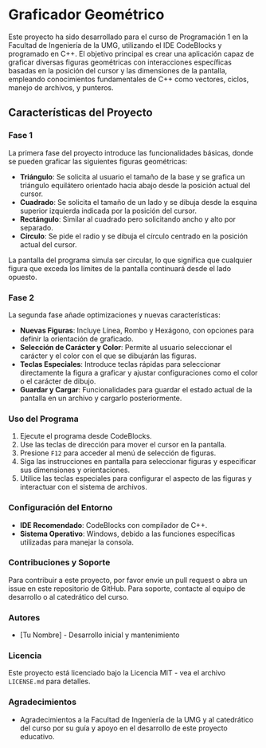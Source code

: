 # Graficador Geométrico

Este proyecto ha sido desarrollado para el curso de Programación 1 en la Facultad de Ingeniería de la UMG, utilizando el IDE CodeBlocks y programado en C++. El objetivo principal es crear una aplicación capaz de graficar diversas figuras geométricas con interacciones específicas basadas en la posición del cursor y las dimensiones de la pantalla, empleando conocimientos fundamentales de C++ como vectores, ciclos, manejo de archivos, y punteros.

## Características del Proyecto

### Fase 1
La primera fase del proyecto introduce las funcionalidades básicas, donde se pueden graficar las siguientes figuras geométricas:

- **Triángulo**: Se solicita al usuario el tamaño de la base y se grafica un triángulo equilátero orientado hacia abajo desde la posición actual del cursor.
- **Cuadrado**: Se solicita el tamaño de un lado y se dibuja desde la esquina superior izquierda indicada por la posición del cursor.
- **Rectángulo**: Similar al cuadrado pero solicitando ancho y alto por separado.
- **Círculo**: Se pide el radio y se dibuja el círculo centrado en la posición actual del cursor.

La pantalla del programa simula ser circular, lo que significa que cualquier figura que exceda los límites de la pantalla continuará desde el lado opuesto.

### Fase 2
La segunda fase añade optimizaciones y nuevas características:

- **Nuevas Figuras**: Incluye Línea, Rombo y Hexágono, con opciones para definir la orientación de graficado.
- **Selección de Carácter y Color**: Permite al usuario seleccionar el carácter y el color con el que se dibujarán las figuras.
- **Teclas Especiales**: Introduce teclas rápidas para seleccionar directamente la figura a graficar y ajustar configuraciones como el color o el carácter de dibujo.
- **Guardar y Cargar**: Funcionalidades para guardar el estado actual de la pantalla en un archivo y cargarlo posteriormente.

### Uso del Programa

1. Ejecute el programa desde CodeBlocks.
2. Use las teclas de dirección para mover el cursor en la pantalla.
3. Presione `F12` para acceder al menú de selección de figuras.
4. Siga las instrucciones en pantalla para seleccionar figuras y especificar sus dimensiones y orientaciones.
5. Utilice las teclas especiales para configurar el aspecto de las figuras y interactuar con el sistema de archivos.

### Configuración del Entorno

- **IDE Recomendado**: CodeBlocks con compilador de C++.
- **Sistema Operativo**: Windows, debido a las funciones específicas utilizadas para manejar la consola.

### Contribuciones y Soporte

Para contribuir a este proyecto, por favor envíe un pull request o abra un issue en este repositorio de GitHub. Para soporte, contacte al equipo de desarrollo o al catedrático del curso.

### Autores

- [Tu Nombre] - Desarrollo inicial y mantenimiento

### Licencia

Este proyecto está licenciado bajo la Licencia MIT - vea el archivo `LICENSE.md` para detalles.

### Agradecimientos

- Agradecimientos a la Facultad de Ingeniería de la UMG y al catedrático del curso por su guía y apoyo en el desarrollo de este proyecto educativo.
